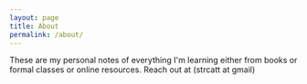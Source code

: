 ```yaml
---
layout: page
title: About
permalink: /about/
---
```


These are my personal notes of everything I'm learning either from books or formal classes or online resources.
Reach out at (strcatt at gmail)
